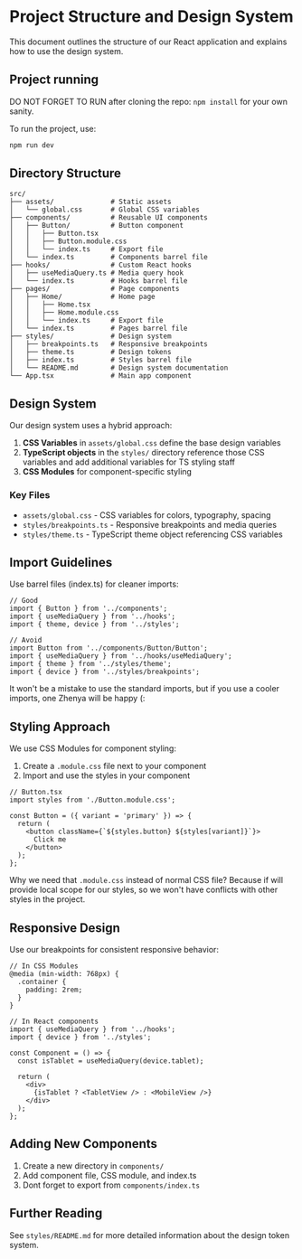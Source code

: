 # Project Structure and Design System

This document outlines the structure of our React application and explains how to use the design system.

## Project running
DO NOT FORGET TO RUN after cloning the repo: `npm install` for your own sanity.

To run the project, use:
```bash
npm run dev
```

## Directory Structure

```
src/
├── assets/              # Static assets
│   └── global.css       # Global CSS variables
├── components/          # Reusable UI components
│   ├── Button/          # Button component
│   │   ├── Button.tsx
│   │   ├── Button.module.css
│   │   └── index.ts     # Export file
│   └── index.ts         # Components barrel file
├── hooks/               # Custom React hooks
│   ├── useMediaQuery.ts # Media query hook
│   └── index.ts         # Hooks barrel file
├── pages/               # Page components
│   ├── Home/            # Home page
│   │   ├── Home.tsx
│   │   ├── Home.module.css
│   │   └── index.ts     # Export file
│   └── index.ts         # Pages barrel file
├── styles/              # Design system
│   ├── breakpoints.ts   # Responsive breakpoints
│   ├── theme.ts         # Design tokens
│   ├── index.ts         # Styles barrel file
│   └── README.md        # Design system documentation
└── App.tsx              # Main app component
```

## Design System

Our design system uses a hybrid approach:

1. **CSS Variables** in `assets/global.css` define the base design variables
2. **TypeScript objects** in the `styles/` directory reference those CSS variables and add additional variables for TS styling staff
3. **CSS Modules** for component-specific styling

### Key Files

- `assets/global.css` - CSS variables for colors, typography, spacing
- `styles/breakpoints.ts` - Responsive breakpoints and media queries
- `styles/theme.ts` - TypeScript theme object referencing CSS variables

## Import Guidelines

Use barrel files (index.ts) for cleaner imports:

```tsx
// Good
import { Button } from '../components';
import { useMediaQuery } from '../hooks';
import { theme, device } from '../styles';

// Avoid
import Button from '../components/Button/Button';
import { useMediaQuery } from '../hooks/useMediaQuery';
import { theme } from '../styles/theme';
import { device } from '../styles/breakpoints';
```

It won't be a mistake to use the standard imports, but if you use a cooler imports, one Zhenya will be happy (:

## Styling Approach

We use CSS Modules for component styling:

1. Create a `.module.css` file next to your component
2. Import and use the styles in your component

```tsx
// Button.tsx
import styles from './Button.module.css';

const Button = ({ variant = 'primary' }) => {
  return (
    <button className={`${styles.button} ${styles[variant]}`}>
      Click me
    </button>
  );
};
```

Why we need that `.module.css` instead of normal CSS file? Because if will provide local scope for our styles, so we won't have conflicts with other styles in the project.

## Responsive Design

Use our breakpoints for consistent responsive behavior:

```tsx
// In CSS Modules
@media (min-width: 768px) {
  .container {
    padding: 2rem;
  }
}

// In React components
import { useMediaQuery } from '../hooks';
import { device } from '../styles';

const Component = () => {
  const isTablet = useMediaQuery(device.tablet);
  
  return (
    <div>
      {isTablet ? <TabletView /> : <MobileView />}
    </div>
  );
};
```

## Adding New Components

1. Create a new directory in `components/`
2. Add component file, CSS module, and index.ts
3. Dont forget to export from `components/index.ts`

## Further Reading

See `styles/README.md` for more detailed information about the design token system. 